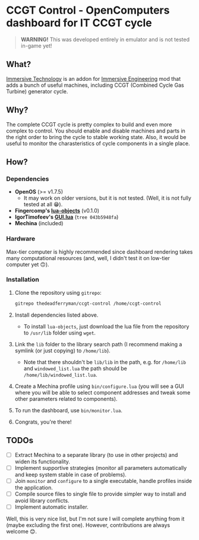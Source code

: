# CCGT Control - OpenComputers dashboard for IT CCGT cycle

> **WARNING!** This was developed entirely in emulator and is not tested in-game yet!

## What?

[Immersive Technology](https://github.com/tgstyle/MCT-Immersive-Technology) is an addon for [Immersive Engineering](https://github.com/BluSunrize/ImmersiveEngineering) mod that adds a bunch of useful machines, including CCGT (Combined Cycle Gas Turbine) generator cycle.

## Why?

The complete CCGT cycle is pretty complex to build and even more complex to control. You should enable and disable machines and parts in the right order to bring the cycle to stable working state. Also, it would be useful to monitor the charasteristics of cycle components in a single place.

## How?

### Dependencies

- **OpenOS** (>= v1.7.5)
  - It may work on older versions, but it is not tested. (Well, it is not fully tested at all :grin:).
- **Fingercomp's [lua-objects](https://github.com/Fingercomp/lua-objects)** (v0.1.0)
- **IgorTimofeev's [GUI.lua](https://github.com/IgorTimofeev/GUI/tree/043b5948fafd28aa90da1a3814cb0631b7caf227)** (`tree 043b5948fa`)
- **Mechina** (included)

### Hardware

Max-tier computer is highly recommended since dashboard rendering takes many computational resources (and, well, I didn't test it on low-tier computer yet :upside_down_face:).

### Installation

1. Clone the repository using `gitrepo`:

   ```sh
   gitrepo thedeadferryman/ccgt-control /home/ccgt-control
   ```

2. Install dependencies listed above.

   - To install `lua-objects`, just download the lua file from the repository to `/usr/lib` folder using `wget`.

3. Link the `lib` folder to the library search path (I recommend making a symlink (or just copying) to `/home/lib`).
   - Note that there shouldn't be `lib/lib` in the path, e.g. for `/home/lib` and `windowed_list.lua` the path should be `/home/lib/windowed_list.lua`.
4. Create a Mechina profile using `bin/configure.lua` (you will see a GUI where you will be able to select component addresses and tweak some other parameters related to components).
5. To run the dashboard, use `bin/monitor.lua`.
6. Congrats, you're there!

## TODOs

- [ ] Extract Mechina to a separate library (to use in other projects) and widen its functionality.
- [ ] Implement supportive strategies (monitor all parameters automatically and keep system stable in case of problems).
- [ ] Join `monitor` and `configure` to a single executable, handle profiles inside the application.
- [ ] Compile source files to single file to provide simpler way to install and avoid library conflicts.
- [ ] Implement automatic installer.

Well, this is very nice list, but I'm not sure I will complete anything from it (maybe excluding the first one). However, contributions are always welcome :blush:.
